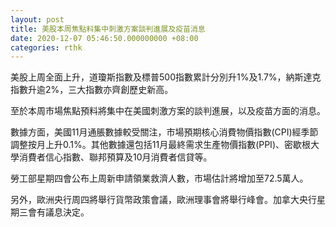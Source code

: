 ```yaml
---
layout: post
title: 美股本周焦點料集中刺激方案談判進展及疫苗消息
date: 2020-12-07 05:46:50.000000000 +08:00
categories: rthk
---
```


美股上周全面上升，道瓊斯指數及標普500指數累計分別升1%及1.7%，納斯達克指數升逾2%，三大指數亦齊創歷史新高。

至於本周市場焦點預料將集中在美國刺激方案的談判進展，以及疫苗方面的消息。

數據方面，美國11月通脹數據較受關注，市場預期核心消費物價指數(CPI)經季節調整按月上升0.1%。其他數據還包括11月最終需求生產物價指數(PPI)、密歇根大學消費者信心指數、聯邦預算及10月消費者信貸等。

勞工部星期四會公布上周新申請領業救濟人數，市場估計將增加至72.5萬人。

另外，歐洲央行周四將舉行貨幣政策會議，歐洲理事會將舉行峰會。加拿大央行星期三會有議息決定。
